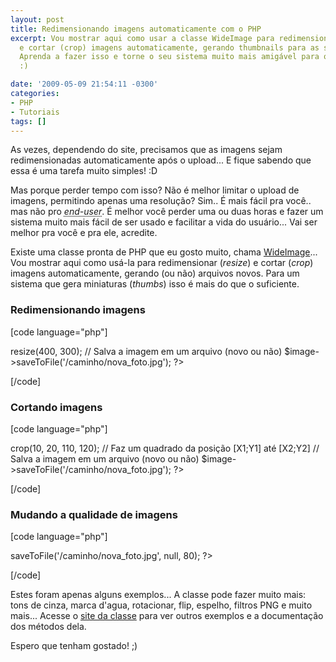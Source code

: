 ```yaml
---
layout: post
title: Redimensionando imagens automaticamente com o PHP
excerpt: Vou mostrar aqui como usar a classe WideImage para redimensionar (resize)
  e cortar (crop) imagens automaticamente, gerando thumbnails para as suas imagens.
  Aprenda a fazer isso e torne o seu sistema muito mais amigável para o visitante!
  :)

date: '2009-05-09 21:54:11 -0300'
categories:
- PHP
- Tutoriais
tags: []
---
```

As vezes, dependendo do site, precisamos que as imagens sejam redimensionadas automaticamente após o upload... E fique sabendo que essa é uma tarefa muito simples! :D

Mas porque perder tempo com isso? Não é melhor limitar o upload de imagens, permitindo apenas uma resolução? Sim.. É mais fácil pra você.. mas não pro <em><abbr title="Usuário final - Quem usará o site/sistema">end-user</abbr></em>. É melhor você perder uma ou duas horas e fazer um sistema muito mais fácil de ser usado e facilitar a vida do usuário... Vai ser melhor pra você e pra ele, acredite.

Existe uma classe pronta de PHP que eu gosto muito, chama [WideImage](http://wideimage.sourceforge.net/)... Vou mostrar aqui como usá-la para redimensionar (<em>resize</em>) e cortar (<em>crop</em>) imagens automaticamente, gerando (ou não) arquivos novos. Para um sistema que gera miniaturas (<em>thumbs</em>) isso é mais do que o suficiente.

<h3>Redimensionando imagens</h3>

[code language="php"]
<?php

// Chama o arquivo com a classe WideImage
require('/caminho/WideImage.inc.php');

// Carrega a imagem a ser manipulada
$image = wiImage::load('/caminho/foto.jpg');

// Redimensiona a imagem
$image = $image->resize(400, 300);

// Salva a imagem em um arquivo (novo ou não)
$image->saveToFile('/caminho/nova_foto.jpg');

?>
[/code]

<h3>Cortando imagens</h3>

[code language="php"]
<?php

// Chama o arquivo com a classe WideImage
require('/caminho/WideImage.inc.php');

// Carrega a imagem a ser manipulada
$image = wiImage::load('/caminho/foto.jpg');

// Corta a imagem (Argumentos: X1, Y1, X2, Y2)
$image = $image->crop(10, 20, 110, 120);
// Faz um quadrado da posição [X1;Y1] até [X2;Y2]

// Salva a imagem em um arquivo (novo ou não)
$image->saveToFile('/caminho/nova_foto.jpg');

?>
[/code]

<h3>Mudando a qualidade de imagens</h3>

[code language="php"]
<?php

// Chama o arquivo com a classe WideImage
require('/caminho/WideImage.inc.php');

// Carrega a imagem a ser manipulada
$image = wiImage::load('/caminho/foto.jpg');

// Salva a imagem em um arquivo com 80% de qualidade
$image->saveToFile('/caminho/nova_foto.jpg', null, 80);

?>
[/code]

Estes foram apenas alguns exemplos... A classe pode fazer muito mais: tons de cinza, marca d'agua, rotacionar, flip, espelho, filtros PNG e muito mais... Acesse o [site da classe](http://wideimage.sourceforge.net/) para ver outros exemplos e a documentação dos métodos dela.

Espero que tenham gostado! ;)

